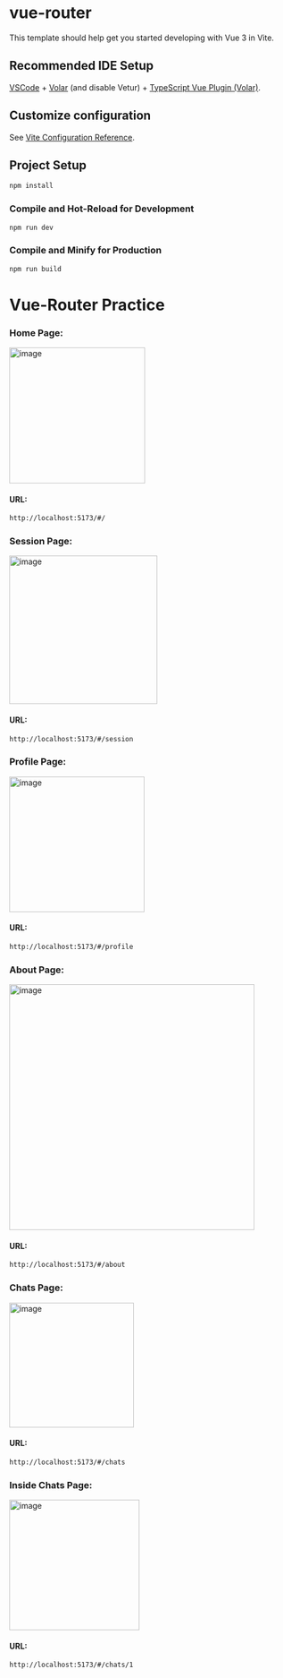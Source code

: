 # vue-router

This template should help get you started developing with Vue 3 in Vite.

## Recommended IDE Setup

[VSCode](https://code.visualstudio.com/) + [Volar](https://marketplace.visualstudio.com/items?itemName=Vue.volar) (and disable Vetur) + [TypeScript Vue Plugin (Volar)](https://marketplace.visualstudio.com/items?itemName=Vue.vscode-typescript-vue-plugin).

## Customize configuration

See [Vite Configuration Reference](https://vitejs.dev/config/).

## Project Setup

```sh
npm install
```

### Compile and Hot-Reload for Development

```sh
npm run dev
```

### Compile and Minify for Production

```sh
npm run build
```

# Vue-Router Practice

### Home Page:

<img width="243" alt="image" src="https://user-images.githubusercontent.com/36891937/189226181-0732c709-6343-4bb2-82e4-3e789eb25001.png">

#### URL: 

```sh
http://localhost:5173/#/
```

### Session Page:

<img width="265" alt="image" src="https://user-images.githubusercontent.com/36891937/189226336-f84a7b16-6df1-48a8-b4fd-a975d1d72ee8.png">

#### URL: 

```sh
http://localhost:5173/#/session
```

### Profile Page:

<img width="242" alt="image" src="https://user-images.githubusercontent.com/36891937/189226490-8645c8ff-647b-4864-bf6b-7058afc0f5e2.png">

#### URL: 

```sh
http://localhost:5173/#/profile
```

### About Page:

<img width="439" alt="image" src="https://user-images.githubusercontent.com/36891937/189226572-7dfecd94-bfaa-424c-b92c-89c4e2c4e23d.png">

#### URL: 

```sh
http://localhost:5173/#/about
```

### Chats Page:

<img width="223" alt="image" src="https://user-images.githubusercontent.com/36891937/189226664-e1905d1f-c7a6-4585-9d55-5135264a6591.png">

#### URL: 

```sh
http://localhost:5173/#/chats
```

### Inside Chats Page:

<img width="233" alt="image" src="https://user-images.githubusercontent.com/36891937/189226776-e5c80173-deeb-4b87-9f78-962a00fb7dad.png">

#### URL: 

```sh
http://localhost:5173/#/chats/1
```
